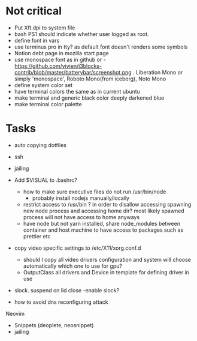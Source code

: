 # Not critical

- Put Xft.dpi to system file
- bash PS1 should indicate whether user logged as root.
- define font in vars
- use terminus pro in tty? as default font doesn't renders some symbols
- Notion debt page in mozilla start page
- use monospace font as in github or - https://github.com/vivien/i3blocks-contrib/blob/master/batterybar/screenshot.png . Liberation Mono or simply 'monospace', Roboto Mono(from iceberg), Noto Mono
- define system color set
- have terminal colors the same as in current ubuntu
- make terminal and generic black color deeply darkened blue
- make terminal color palette

# Tasks

- auto copying dotfiles
- ssh
- jailing

- Add \$VISUAL to .bashrc?

  - how to make sure executive files do not run /usr/bin/node
    - probably install nodejs manually/locally
  - restrict access to /usr/bin ? in order to disallow accessing spawning new node process and accessing home dir? most likely spawned process will not have access to home anyways
  - have node but not yarn installed, share node_modules between container and host machine to have access to packages such as prettier etc

- copy video specific settings to /etc/X11/xorg.conf.d

  - should I copy all video drivers configuration and system will choose automatically which one to use for gpu?
  - OutputClass all drivers and Device in template for defining driver in use

- slock. suspend on lid close
  -enable slock?

- how to avoid dns reconfiguring attack

Neovim

- Snippets (deoplete, neosnippet)
- jailing

